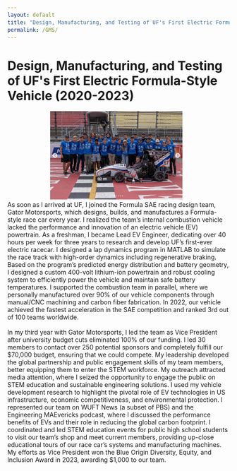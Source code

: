 ```yaml
---
layout: default
title: "Design, Manufacturing, and Testing of UF's First Electric Formula-Style Vehicle"
permalink: /GMS/
---
```

# Design, Manufacturing, and Testing of UF's First Electric Formula-Style Vehicle (2020-2023)
<div style="text-align: center;">
  <img src="images/gms.png?raw=true" width="300px" style="margin-right: 10px;"/>
  </div>
As soon as I arrived at UF, I joined the Formula SAE racing design team, Gator Motorsports, which
designs, builds, and manufactures a Formula-style race car every year. I realized the team’s internal
combustion vehicle lacked the performance and innovation of an electric vehicle (EV) powertrain. As a
freshman, I became Lead EV Engineer, dedicating over 40 hours per week for three years to research and
develop UF’s first-ever electric racecar. I designed a lap dynamics program in MATLAB to simulate the
race track with high-order dynamics including regenerative braking. Based on the program’s predicted
energy distribution and battery geometry, I designed a custom 400-volt lithium-ion powertrain and
robust cooling system to efficiently power the vehicle and maintain safe battery temperatures. I supported
the combustion team in parallel, where we personally manufactured over 90% of our vehicle components
through manual/CNC machining and carbon fiber fabrication. In 2022, our vehicle achieved the fastest
acceleration in the SAE competition and ranked 3rd out of 100 teams worldwide. 
<br><br>
In my third year with Gator Motorsports, I led the team as Vice President after university budget
cuts eliminated 100% of our funding. I led 30 members to contact over 250 potential sponsors and
completely fulfill our $70,000 budget, ensuring that we could compete. My leadership developed the global
partnership and public engagement skills of my team members, better equipping them to enter the STEM
workforce. My outreach attracted media attention, where I seized the opportunity to engage the public on
STEM education and sustainable engineering solutions. I used my vehicle development research to
highlight the pivotal role of EV technologies in US infrastructure, economic competitiveness, and
environmental protection. I represented our team on WUFT News (a subset of PBS) and the
Engineering MAEvericks podcast, where I discussed the performance benefits of EVs and their role in
reducing the global carbon footprint. I coordinated and led STEM education events for public high school
students to visit our team’s shop and meet current members, providing up-close educational tours of our
race car’s systems and manufacturing machines. My efforts as Vice President won the Blue Origin
Diversity, Equity, and Inclusion Award in 2023, awarding $1,000 to our team.
